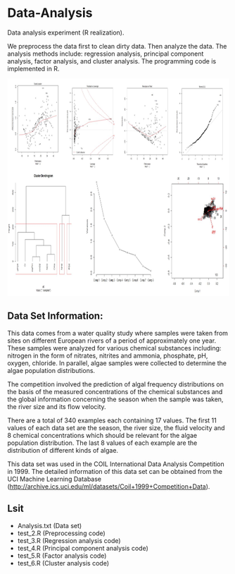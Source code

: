 # Data-Analysis
Data analysis experiment (R realization).

We preprocess the data first to clean dirty data. Then analyze the data. The analysis methods include: regression analysis, principal component analysis, factor analysis, and cluster analysis. The programming code is implemented in R.

<p align="center">
  <img width="922" height="494" src=./fig/picture.jpg>
</p>

## Data Set Information:
This data comes from a water quality study where samples were taken from sites on different European rivers of a period of approximately one year. These samples were analyzed for various chemical substances including: nitrogen in the form of nitrates, nitrites and ammonia, phosphate, pH, oxygen, chloride. In parallel, algae samples were collected to determine the algae population distributions.

The competition involved the prediction of algal frequency distributions on the basis of the measured concentrations of the chemical substances and the global information concerning the season when the sample was taken, the river size and its flow velocity. 

There are a total of 340 examples each containing 17 values. The first 11 values of each data set are the season, the river size, the fluid velocity and 8 chemical concentrations which should be relevant for the algae population distribution. The last 8 values of each example are the distribution of different kinds of algae.

This data set was used in the COIL International Data Analysis Competition in 1999. The detailed information of this data set can be obtained from the UCI Machine Learning Database (http://archive.ics.uci.edu/ml/datasets/Coil+1999+Competition+Data).

## Lsit
- Analysis.txt (Data set)
- test_2.R (Preprocessing code)
- test_3.R (Regression analysis code)
- test_4.R (Principal component analysis code)
- test_5.R (Factor analysis code)
- test_6.R (Cluster analysis code)

